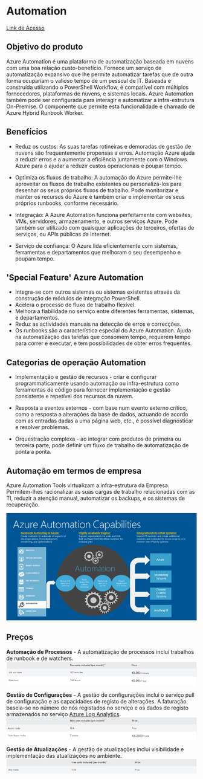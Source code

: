 # Automation 

[Link de Acesso](https://learn.microsoft.com/en-us/azure/automation/overview)

## Objetivo do produto 

Azure Automation é uma plataforma de automatização baseada em nuvens com uma boa relação custo-benefício. Fornece um serviço de automatização expansivo que lhe permite automatizar tarefas que de outra forma ocupariam o valioso tempo de um pessoal de IT.
Baseada e construída utilizando o PowerShell Workflow, é compatível com múltiplos fornecedores, plataformas de nuvens, e sistemas locais. Azure Automation também pode ser configurada para interagir e automatizar a infra-estrutura On-Premise. O componente que permite esta funcionalidade é chamado de Azure Hybrid Runbook Worker.

## Benefícios

* Reduz os custos: As suas tarefas rotineiras e demoradas de gestão de nuvens são frequentemente propensas a erros. Automação Azure ajuda a reduzir erros e a aumentar a eficiência juntamente com o Windows Azure para o ajudar a reduzir custos operacionais e poupar tempo.

* Optimiza os fluxos de trabalho: A automação do Azure permite-lhe aproveitar os fluxos de trabalho existentes ou personalizá-los para desenhar os seus próprios fluxos de trabalho. Pode monitorizar e manter os recursos do Azure e também criar e implementar os seus próprios runbooks, conforme necessário.

* Integração: A Azure Automation funciona perfeitamente com websites, VMs, servidores, armazenamento, e outros serviços Azure. Pode também ser utilizado com quaisquer aplicações de terceiros, ofertas de serviços, ou APIs públicas da Internet.

* Serviço de confiança: O Azure lida eficientemente com sistemas, ferramentas e departamentos que melhoram o seu desempenho e poupam tempo.

## 'Special Feature' Azure Automation

* Integra-se com outros sistemas ou sistemas existentes através da construção de módulos de integração PowerShell.
* Acelera o processo de fluxo de trabalho flexível.
* Melhora a fiabilidade no serviço entre diferentes ferramentas, sistemas, e departamentos.
* Reduz as actividades manuais na detecção de erros e correcções.
* Os runbooks são a característica especial do Azure Automation. Ajuda na automatização das tarefas que consomem tempo, requerem tempo para correr e executar, e tem possibilidades de obter erros frequentes.

## Categorias de operação Automation

* Implementação e gestão de recursos - criar e configurar programmaticamente usando automação ou infra-estrutura como ferramentas de código para fornecer implementação e gestão consistente e repetível dos recursos da nuvem.

* Resposta a eventos externos - com base num evento externo crítico, como a resposta a alterações da base de dados, actuando de acordo com as entradas dadas a uma página web, etc., é possível diagnosticar e resolver problemas.

* Orquestração complexa - ao integrar com produtos de primeira ou terceira parte, pode definir um fluxo de trabalho de automatização de ponta a ponta.

## Automação em termos de empresa

 Azure Automation Tools virtualizam a infra-estrutura da Empresa. Permitem-lhes racionalizar as suas cargas de trabalho relacionadas com as TI, reduzir a atenção manual, automatizar os backups, e os sistemas de recuperação.

![Auto](./Automation.png)

## Preços

**Automação de Processos** - A automatização de processos inclui trabalhos de runbook e de watchers.
![Process](./Process.png)

**Gestão de Configurações** - A gestão de configurações inclui o serviço pull de configuração e as capacidades de registo de alterações. A faturação baseia-se no número de nós registados no serviço e os dados de registo armazenados no serviço [Azure Log Analytics](../AzureMonitor/AzureMonitor.md).
![Config](Configuration.png)

**Gestão de Atualizações** - A gestão de atualizações inclui visibilidade e implementação das atualizações no ambiente.
![Update](Update.png)
